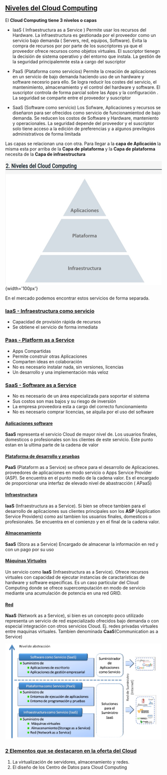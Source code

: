 ## [Niveles del Cloud Computing](2-Niveles_del_Cloud_Computing.pdf)

El **Cloud Computing tiene 3 nivelos o capas**

- IaaS ( Infraestructura as a Service ) 
Permite usar los recursos del Hardware. La infraestructura es gestionada por el 
proveedor como un servicio bajo demanda ( Servers, red, equipos, Software). 
Evita la compra de recursos por por parte de los suscriptores ya que el proveedor ofrece
recursos como objetos virtuales. El suscriptor tienegn la decisión de sistema operativo y del entorno
que instala. La gestión de la seguridad principalemnte esta a cargo del suscriptor

- PaaS (Plataforma como servicios)
Permite la creación de aplicaciones en un servicio de bajo demanda haciendo uso de un hardware y software
necesrio para ello. Se logra reducir los costes del servicio, el mantenimiento, almacenamiento y el 
control del hardware y software. El suscriptor controla de forma parcial sobre las Apps y la configuración
. La seguridad se comparte entre el proveedor y suscriptor

- SaaS (Software como servicio)
Los Sofware, Aplicaciones y recursos se diseñaron para ser ofrecidos como servicio de funcionamientod
de bajo demanda. Se reducen los costos de Software y Hardware, manteniento y operacionales.
La seguridad depende del proveedor y el suscriptor solo tiene acceso a la edición de preferencias
y a algunos previlegios administrativos de forma limitada

Las capas se relacionan una con otra. 
Para llegar a la **capa de Aplicación** la misma esta por arriba de la **Capa de plataforma** y la 
**Capa de plataforma** necesita de la **Capa de infraestructura**

![niveles](niveles.jpg){width='100px'}

En el mercado podemos encontrar estos servicios de forma separada. 

### [IaaS - Infraestructura como servicio]()
- Capacidad de provisión rápida de recursos
- Se obtiene el servicio de forma inmediata

### [Paas - Platform as a Service]()
- Apps Compartidas
- Permite construir otras Aplicaciones
- Comparten ideas en colaboración
- No es necesario instalar nada, sin versiones, licencias
- Un desarrollo y una implementación más veloz

### [SaaS - Software as a Service]()
- No es necesario de un área especializada para soportar el sistema
- Sus costos son mas bajos y su riesgo de inversión
- La empresa proveedora esta a cargo del correcto funcionamiento
- No es necesario comprar licencias, se alquila por el uso del software

#### [Aplicaciones software]()
**SaaS** representa el servicio Cloud de mayor nivel de. Los usuarios finales,
domesticos o profesionales son los clientes de este servicio. Este punto
estan en la ultima parte de la cadena de valor

#### [Plataforma de desarrollo y pruebas]()
**PaaS** (Plataform as a Service) se ofrece para el desarrollo de Aplicaciones.
proveedores de aplicaciones en modo servicio o Apps Service Provider (ASP).
Se encuentra en el punto medio de la cadena valor.
Es el encargado de proporcionar una interfaz de elevado nivel de abastracción
( APaaS)

#### [Infraestructura]()
**IaaS** (Infraestructura as a Service). Si bien se ofrece tambien para el desarrollo de aplicaciones
sus clientes principales son los **ASP** (Application Service Providers) como así tambien los usuarios
finales, domesticos o profesionales. 
Se encuentra en el comienzo y en el final de la cadena valor.

#### [Almacenamiento]()
**SaaS** (Stora as a Service) Encargado de almacenar la información en red y con un pago por su uso

#### [Máquinas Virtuales]()
Un servicio como **IaaS** (Infraestructura as a Service). Ofrece recursos virtuales con capacidad de ejecutar instancias de caractarísticas de hardware y software específicas.
Es un caso particular del Cloud Computing donde se ofrece supercomputación en modo de 
servicio mediante una acumulación de potencia en una red GRID.


#### [Red]()
**NaaS** (Network as a Service), si bien es un concepto poco utilizado representa
un servicio de red especializado ofrecidos bajo demanda o con especial integración
con otros servicios Cloud. Ej. redes privadas virtuales entre maquinas virtuales. 
Tambíen denominada **CaaS**(Communication as a Service)

![](niveles-abstraccion.jpg)

### [2 Elementos que se destacaron en la oferta del Cloud]()
1. La virtualización de servidores, almacenamiento y redes.
2. El diseño de los Centro de Datos para Cloud Computing